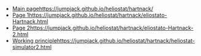 - [Main page](https://jumpjack.github.io/heliostat/hartnack/)https://jumpjack.github.io/heliostat/hartnack/
- [Page 1](https://jumpjack.github.io/heliostat/hartnack/eliostato-Hartnack.html)https://jumpjack.github.io/heliostat/hartnack/eliostato-Hartnack.html
- [Page 2](https://jumpjack.github.io/heliostat/hartnack/eliostato-Hartnack-2.html)https://jumpjack.github.io/heliostat/hartnack/eliostato-Hartnack-2.html
- [Working principle](https://jumpjack.github.io/heliostat/hartnack/heliostat-simulator2.html)https://jumpjack.github.io/heliostat/hartnack/heliostat-simulator2.html



